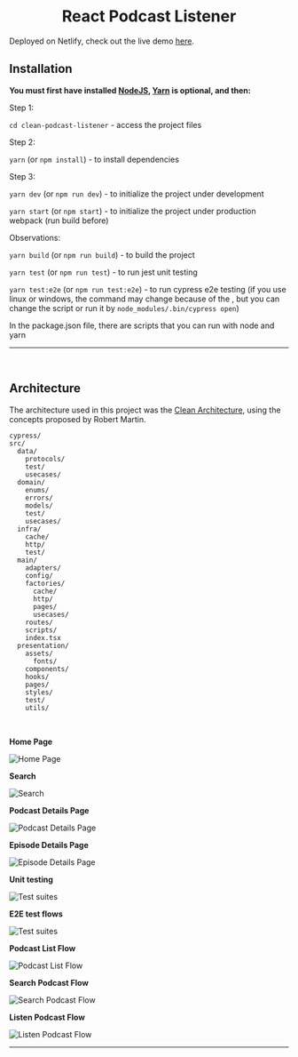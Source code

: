 <center><h1>React Podcast Listener</h1></center>

Deployed on Netlify, check out the live demo [here](https://main--cheery-shortbread-5efb5b.netlify.app/).

## **Installation**

**You must first have installed [NodeJS](https://nodejs.org/), [Yarn](https://yarnpkg.com/) is optional, and then:**

Step 1:

`cd clean-podcast-listener` - access the project files

Step 2:

`yarn` (or `npm install`) - to install dependencies

Step 3:

`yarn dev` (or `npm run dev`) - to initialize the project under development

`yarn start` (or `npm start`) - to initialize the project under production webpack (run build before)

Observations:

`yarn build` (or `npm run build`) - to build the project

`yarn test` (or `npm run test`) - to run jest unit testing

`yarn test:e2e` (or `npm run test:e2e`) - to run cypress e2e testing (if you use linux or windows, the command may change because of the \, but you can change the script or run it by `node_modules/.bin/cypress open`)

In the package.json file, there are scripts that you can run with node and yarn

<hr />
<br />

## **Architecture**

The architecture used in this project was the [Clean Architecture](https://dev.to/rubemfsv/clean-architecture-the-concept-behind-the-code-52do), using the concepts proposed by Robert Martin.

```
cypress/
src/
  data/
    protocols/
    test/
    usecases/
  domain/
    enums/
    errors/
    models/
    test/
    usecases/
  infra/
    cache/
    http/
    test/
  main/
    adapters/
    config/
    factories/
      cache/
      http/
      pages/
      usecases/
    routes/
    scripts/
    index.tsx
  presentation/
    assets/
      fonts/
    components/
    hooks/
    pages/
    styles/
    test/
    utils/
```

<br />

**Home Page**

![Home Page](https://res.cloudinary.com/practicaldev/image/fetch/s--8mudWxyo--/c_limit%2Cf_auto%2Cfl_progressive%2Cq_auto%2Cw_800/https://dev-to-uploads.s3.amazonaws.com/uploads/articles/cpdwoe1c441nj32tpird.png)

**Search**

![Search](https://res.cloudinary.com/practicaldev/image/fetch/s--LNsABmuM--/c_limit%2Cf_auto%2Cfl_progressive%2Cq_auto%2Cw_800/https://dev-to-uploads.s3.amazonaws.com/uploads/articles/4jpq97vci7m6jjxqypg2.png)

**Podcast Details Page**

![Podcast Details Page](https://res.cloudinary.com/practicaldev/image/fetch/s--BStjLAHb--/c_limit%2Cf_auto%2Cfl_progressive%2Cq_auto%2Cw_800/https://dev-to-uploads.s3.amazonaws.com/uploads/articles/85h3kceu1j3d2auv95hm.png)

**Episode Details Page**

![Episode Details Page](https://res.cloudinary.com/practicaldev/image/fetch/s--16GpVpaR--/c_limit%2Cf_auto%2Cfl_progressive%2Cq_auto%2Cw_800/https://dev-to-uploads.s3.amazonaws.com/uploads/articles/f7crkgzbn1ua5vp2afmz.png)

**Unit testing**

![Test suites](https://res.cloudinary.com/practicaldev/image/fetch/s--kfcuUwpq--/c_limit%2Cf_auto%2Cfl_progressive%2Cq_auto%2Cw_800/https://dev-to-uploads.s3.amazonaws.com/uploads/articles/fde1f8wip8dri04m6501.png)

**E2E test flows**

![Test suites](https://res.cloudinary.com/practicaldev/image/fetch/s--tQAgd1T1--/c_limit%2Cf_auto%2Cfl_progressive%2Cq_auto%2Cw_800/https://dev-to-uploads.s3.amazonaws.com/uploads/articles/kcms8ofa1lr6i2r1f2c7.png)

**Podcast List Flow**

![Podcast List Flow](https://res.cloudinary.com/practicaldev/image/fetch/s--9cs8E6EW--/c_limit%2Cf_auto%2Cfl_progressive%2Cq_auto%2Cw_800/https://dev-to-uploads.s3.amazonaws.com/uploads/articles/5sedqtj1o3zargakk35r.png)

**Search Podcast Flow**

![Search Podcast Flow](https://res.cloudinary.com/practicaldev/image/fetch/s--Zz08NrSk--/c_limit%2Cf_auto%2Cfl_progressive%2Cq_auto%2Cw_800/https://dev-to-uploads.s3.amazonaws.com/uploads/articles/m2554ritq5p3rjmfladl.png)

**Listen Podcast Flow**

![Listen Podcast Flow](https://res.cloudinary.com/practicaldev/image/fetch/s--a2mw1kkc--/c_limit%2Cf_auto%2Cfl_progressive%2Cq_auto%2Cw_800/https://dev-to-uploads.s3.amazonaws.com/uploads/articles/e0jrjyi170kn5b4sj0u4.png)

<hr />
<br />
